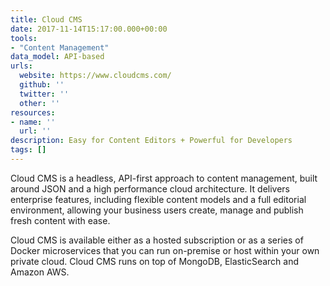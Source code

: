 ```yaml
---
title: Cloud CMS
date: 2017-11-14T15:17:00.000+00:00
tools:
- "Content Management"
data_model: API-based
urls:
  website: https://www.cloudcms.com/
  github: ''
  twitter: ''
  other: ''
resources:
- name: ''
  url: ''
description: Easy for Content Editors + Powerful for Developers
tags: []
---
```

Cloud CMS is a headless, API-first approach to content management, built around JSON and a high performance cloud architecture. It delivers enterprise features, including flexible content models and a full editorial environment, allowing your business users create, manage and publish fresh content with ease.

Cloud CMS is available either as a hosted subscription or as a series of Docker microservices that you can run on-premise or host within your own private cloud. Cloud CMS runs on top of MongoDB, ElasticSearch and Amazon AWS.
